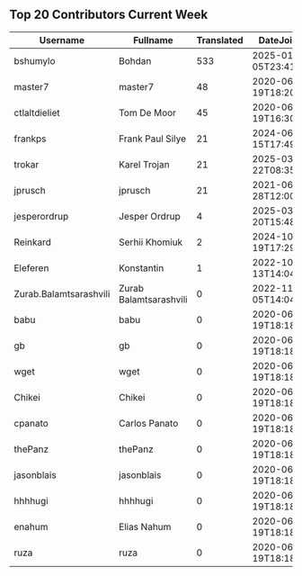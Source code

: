 ## Top 20 Contributors Current Week ##
|Username|Fullname|Translated|DateJoined|Language|
|--------|--------|----------|----------|-------|
|bshumylo|Bohdan|533|2025-01-05T23:41:01.|uk|
|master7|master7|48|2020-06-19T18:20:39.|pl|
|ctlaltdieliet|Tom De Moor|45|2020-06-19T16:30:47Z|nl|
|frankps|Frank Paul Silye|21|2024-06-15T17:49:35.|nb_NO|
|trokar|Karel Trojan|21|2025-03-22T08:35:29.|cs|
|jprusch|jprusch|21|2021-06-28T12:00:18.|de|
|jesperordrup|Jesper Ordrup|4|2025-03-20T15:48:45.|da|
|Reinkard|Serhii Khomiuk|2|2024-10-19T17:29:39.|uk|
|Eleferen|Konstantin|1|2022-10-13T14:04:24Z|ru|
|Zurab.Balamtsarashvili|Zurab Balamtsarashvili|0|2022-11-05T14:04:28.||
|babu|babu|0|2020-06-19T18:18:37.||
|gb|gb|0|2020-06-19T18:18:43.||
|wget|wget|0|2020-06-19T18:18:50Z|ro|
|Chikei|Chikei|0|2020-06-19T18:18:51Z|zh_Hant|
|cpanato|Carlos Panato|0|2020-06-19T18:18:53Z||
|thePanz|thePanz|0|2020-06-19T18:18:53Z||
|jasonblais|jasonblais|0|2020-06-19T18:18:54Z||
|hhhhugi|hhhhugi|0|2020-06-19T18:18:56.||
|enahum|Elias  Nahum|0|2020-06-19T18:18:56Z|es|
|ruza|ruza|0|2020-06-19T18:18:57.||
